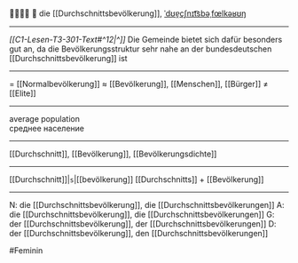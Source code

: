 
👨‍👩‍👧‍👦 🔴 die [[Durchschnittsbevölkerung]], [ˈdʊɐ̯çʃnɪt͡sbəˌfœlkəʁʊŋ](https://youglish.com/pronounce/Durchschnittsbevölkerung/german)

---
*[[C1-Lesen-T3-301-Text#^12|^]]* Die Gemeinde bietet sich dafür besonders gut an, da die Bevölkerungsstruktur sehr nahe an der bundesdeutschen [[Durchschnittsbevölkerung]] ist

---
= [[Normalbevölkerung]]
≈ [[Bevölkerung]], [[Menschen]], [[Bürger]]
≠ [[Elite]]

---
average population  
среднее население

---
[[Durchschnitt]], [[Bevölkerung]], [[Bevölkerungsdichte]]

---
[[Durchschnitt]]|`s`|[[bevölkerung]]
[[Durchschnitts]] + [[Bevölkerung]]


---
N: die [[Durchschnittsbevölkerung]], die [[Durchschnittsbevölkerungen]]
A: die [[Durchschnittsbevölkerung]], die [[Durchschnittsbevölkerungen]]
G: der [[Durchschnittsbevölkerung]], der [[Durchschnittsbevölkerungen]]
D: der [[Durchschnittsbevölkerung]], den [[Durchschnittsbevölkerungen]]

#Feminin 
